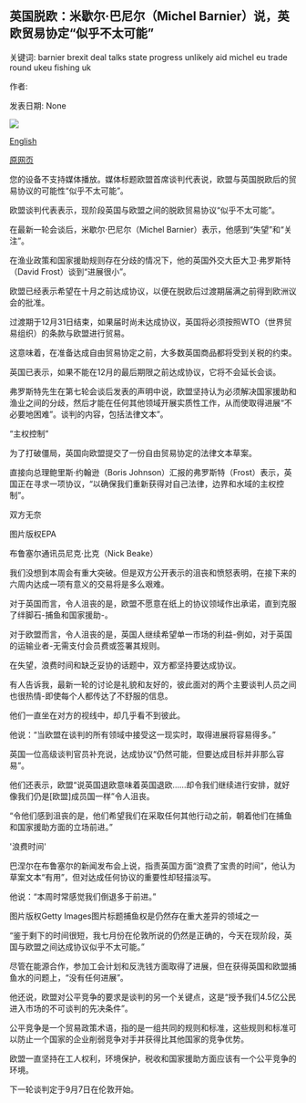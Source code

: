 ## 英国脱欧：米歇尔·巴尼尔（Michel Barnier）说，英欧贸易协定“似乎不太可能”

关键词: barnier brexit deal talks state progress unlikely aid michel eu trade round ukeu fishing uk

作者: 

发表日期: None

![](https://ichef.bbci.co.uk/images/ic/1024x576/p08p7v2j.jpg)

[English](Brexit%3A%20UK-EU%20trade%20deal%20%27seems%20unlikely%27%20says%20Michel%20Barnier.md)

[原网页](https://www.bbc.com/news/uk-politics-53854730)

您的设备不支持媒体播放。媒体标题欧盟首席谈判代表说，欧盟与英国脱欧后的贸易协议的可能性“似乎不太可能”。

欧盟谈判代表表示，现阶段英国与欧盟之间的脱欧贸易协议“似乎不太可能”。

在最新一轮会谈后，米歇尔·巴尼尔（Michel Barnier）表示，他感到“失望”和“关注”。

在渔业政策和国家援助规则存在分歧的情况下，他的英国外交大臣大卫·弗罗斯特（David Frost）谈到“进展很小”。

欧盟已经表示希望在十月之前达成协议，以便在脱欧后过渡期届满之前得到欧洲议会的批准。

过渡期于12月31日结束，如果届时尚未达成协议，英国将必须按照WTO（世界贸易组织）的条款与欧盟进行贸易。

这意味着，在准备达成自由贸易协定之前，大多数英国商品都将受到关税的约束。

英国已表示，如果不能在12月的最后期限之前达成协议，它将不会延长会谈。

弗罗斯特先生在第七轮会谈后发表的声明中说，欧盟坚持认为必须解决国家援助和渔业之间的分歧，然后才能在任何其他领域开展实质性工作，从而使取得进展“不必要地困难”。谈判的内容，包括法律文本”。

“主权控制”

为了打破僵局，英国向欧盟提交了一份自由贸易协定的法律文本草案。

直接向总理鲍里斯·约翰逊（Boris Johnson）汇报的弗罗斯特（Frost）表示，英国正在寻求一项协议，“以确保我们重新获得对自己法律，边界和水域的主权控制”。

双方无奈

图片版权EPA

布鲁塞尔通讯员尼克·比克（Nick Beake）

我们没想到本周会有重大突破。但是双方公开表示的沮丧和愤怒表明，在接下来的六周内达成一项有意义的交易将是多么艰难。

对于英国而言，令人沮丧的是，欧盟不愿意在纸上的协议领域作出承诺，直到克服了绊脚石-捕鱼和国家援助-。

对于欧盟而言，令人沮丧的是，英国人继续希望单一市场的利益-例如，对于英国的运输业者-无需支付会员费或签署其规则。

在失望，浪费时间和缺乏妥协的话题中，双方都坚持要达成协议。

有人告诉我，最新一轮的讨论是礼貌和友好的，彼此面对的两个主要谈判人员之间也很热情-即使每个人都传达了不舒服的信息。

他们一直坐在对方的视线中，却几乎看不到彼此。

他说：“当欧盟在谈判的所有领域中接受这一现实时，取得进展将容易得多。”

英国一位高级谈判官员补充说，达成协议“仍然可能，但要达成目标并非那么容易”。

他们还表示，欧盟“说英国退欧意味着英国退欧……却令我们继续进行安排，就好像我们仍是[欧盟]成员国一样”令人沮丧。

“令他们感到沮丧的是，他们希望我们在采取任何其他行动之前，朝着他们在捕鱼和国家援助方面的立场前进。”

'浪费时间'

巴涅尔在布鲁塞尔的新闻发布会上说，指责英国方面“浪费了宝贵的时间”，他认为草案文本“有用”，但对达成任何协议的重要性却轻描淡写。

他说：“本周时常感觉我们倒退多于前进。”

图片版权Getty Images图片标题捕鱼权是仍然存在重大差异的领域之一

“鉴于剩下的时间很短，我七月份在伦敦所说的仍然是正确的，今天在现阶段，英国与欧盟之间达成协议似乎不太可能。”

尽管在能源合作，参加工会计划和反洗钱方面取得了进展，但在获得英国和欧盟捕鱼水的问题上，“没有任何进展”。

他还说，欧盟对公平竞争的要求是谈判的另一个关键点，这是“授予我们4.5亿公民进入市场的不可谈判的先决条件”。

公平竞争是一个贸易政策术语，指的是一组共同的规则和标准，这些规则和标准可以防止一个国家​​的企业削弱竞争对手并获得比其他国家的竞争优势。

欧盟一直坚持在工人权利，环境保护，税收和国家援助方面应该有一个公平竞争的环境。

下一轮谈判定于9月7日在伦敦开始。